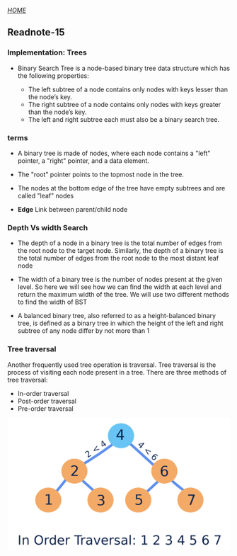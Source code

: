 
[*HOME*](https://nassir1976.github.io/reading-notes/)
## Readnote-15

### Implementation: Trees


- Binary Search Tree is a node-based binary tree data structure which has the following properties:

  - The left subtree of a node contains only nodes with keys lesser than the node’s key.
  - The right subtree of a node contains only nodes with keys greater than the node’s key.
  - The left and right subtree each must also be a binary search tree.

 ### terms 

 - A binary tree is made of nodes, where each node contains a "left" pointer, a "right" pointer, and a data element. 
 - The "root" pointer points to the topmost node in the tree. 
 - The nodes at the bottom edge of the tree have empty subtrees and are called "leaf" nodes


 - **Edge**	Link between parent/child node


 ### Depth Vs width Search

 - The depth of a node in a binary tree is the total number of edges from the root node to the target node. Similarly, the depth of a binary tree is the total number of edges from the root node to the most distant leaf node

 - The width of a binary tree is the number of nodes present at the given level. So here we will see how we can find the width at each level and return the maximum width of the tree. We will use two different methods to find the width of BST

 - A balanced binary tree, also referred to as a height-balanced binary tree, is defined as a binary tree in which the height of the left and right subtree of any node differ by not more than 1


### Tree traversal
Another frequently used tree operation is traversal. Tree traversal is the process of visiting each node present in a tree. There are three methods of tree traversal:

- In-order traversal
- Post-order traversal
- Pre-order traversal


![WhiteBoard](./assets/tree.png)